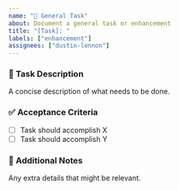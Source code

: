 ```yaml
---
name: "📌 General Task"
about: Document a general task or enhancement
title: "[Task]: "
labels: ["enhancement"]
assignees: ["dustin-lennon"]
---
```


### 📌 Task Description
A concise description of what needs to be done.

### ✅ Acceptance Criteria
- [ ] Task should accomplish X
- [ ] Task should accomplish Y

### 📝 Additional Notes
Any extra details that might be relevant.
